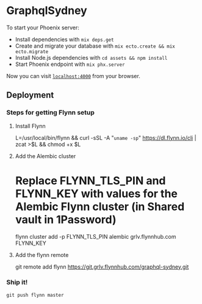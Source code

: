 # GraphqlSydney

To start your Phoenix server:

  * Install dependencies with `mix deps.get`
  * Create and migrate your database with `mix ecto.create && mix ecto.migrate`
  * Install Node.js dependencies with `cd assets && npm install`
  * Start Phoenix endpoint with `mix phx.server`

Now you can visit [`localhost:4000`](http://localhost:4000) from your browser.

## Deployment

### Steps for getting Flynn setup

1. Install Flynn

	L=/usr/local/bin/flynn && curl -sSL -A "`uname -sp`" https://dl.flynn.io/cli | zcat >$L && chmod +x $L

2. Add the Alembic cluster

	# Replace FLYNN_TLS_PIN and FLYNN_KEY with values for the Alembic Flynn cluster (in Shared vault in 1Password)
	flynn cluster add -p FLYNN_TLS_PIN alembic grlv.flynnhub.com FLYNN_KEY

3. Add the flynn remote

	git remote add flynn https://git.grlv.flynnhub.com/graphql-sydney.git

### Ship it!

	git push flynn master

